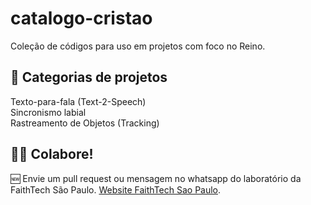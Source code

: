 # catalogo-cristao

Coleção de códigos para uso em projetos com foco no Reino.

## 🚀 Categorias de projetos

Texto-para-fala (Text-2-Speech)    
Sincronismo labial    
Rastreamento de Objetos (Tracking)


## 🙋‍♂️ Colabore!

🆕 Envie um pull request ou mensagem no whatsapp do laboratório da FaithTech São Paulo.
[Website FaithTech Sao Paulo](https://faithtech.com/city/sao-paulo/).
